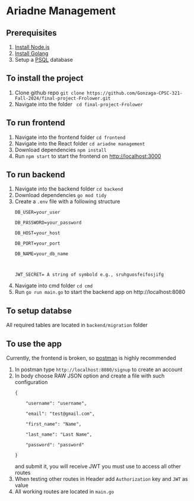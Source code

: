 <h1>Ariadne Management</h1>

<h2>Prerequisites</h2>
<ol>
<li>
<a href="https://nodejs.org/en/download/package-manager">Install Node.js</a>
</li>
<li>
<a href="https://go.dev/dl/">Install Golang</a>
</li>
<li>
Setup a <a href="https://www.postgresql.org/download/">PSQL</a> database
</li>
</ol>


<h2>To install the project</h2>
<ol>
<li>
Clone github repo <code>git clone https://github.com/Gonzaga-CPSC-321-Fall-2024/final-project-Frolower.git</code>
</li>
<li>
Navigate into the folder <code> cd final-project-Frolower</code>
</li>
</ol>

<h2>To run frontend</h2>
<ol>
<li>
Navigate into the frontend folder <code>cd frontend</code>
</li>
<li>
Navigate into the React folder <code>cd ariadne management</code>
</li>
<li>
Download dependencies <code>npm install</code>
</li>
<li>
Run <code>npm start</code> to start the frontend on <a href="http://localhost:3000">http://localhost:3000</a>
</li>
</ol>

<h2>To run backend</h2>
<ol>
<li>
Navigate into the backend folder <code>cd backend</code>
</li>
<li>
Download dependencies <code>go mod tidy</code>
</li>
<li>
Create a <code>.env</code> file with a following structure <br>
<code>
DB_USER=your_user <br>
DB_PASSWORD=your_password <br>
DB_HOST=your_host <br>
DB_PORT=your_port <br>
DB_NAME=your_db_name <br>

JWT_SECRET= A string of symbold e.g., sruhguosfeifosjifg
</code>
</li>
<li>
Navigate into cmd folder <code>cd cmd</code>
</li>
<li>
Run <code>go run main.go</code> to start the backend app on http://localhost:8080
</li>
</ol>

<h2>To setup databse</h2>
<p>All required tables are located in <code>backend/migration</code> folder</p>

<h2>To use the app</h2>
<p>Currently, the frontend is broken, so <a href="https://www.postman.com/">postman</a> is highly recommended</p>
<ol>
<li>
In postman type <code>http://localhost:8080/signup</code> to create an account
</li>
<li>
In body choose RAW JSON option and create a file with such configuration <code> <br>
{ <br>
    "username": "username", <br>
    "email": "test@gmail.com", <br>
    "first_name": "Name", <br>
    "last_name": "Last Name", <br>
    "password": "password" <br>
} <br>
</code>
and submit it, you will receive JWT you must use to access all other routes
</li>
<li>
When testing other routes in Header add <code>Authorization</code> key and <code>JWT</code> as value
</li>
<li>
All working routes are located in <code>main.go</code>
</li>
</ol>